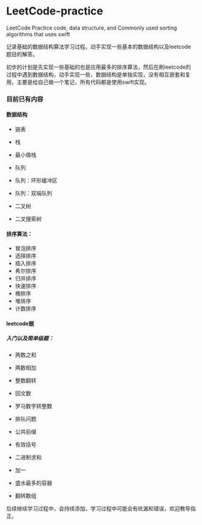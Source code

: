 # LeetCode-practice

LeetCode Practice code, data structure, and Commonly used sorting algorithms that uses swift


记录基础的数据结构算法学习过程。动手实现一些基本的数据结构以及leetcode题目的解答。

初步的计划是先实现一些基础的也是应用最多的排序算法，然后在刷leetcode的过程中遇到数据结构，动手实现一些，数据结构是单独实现，没有相互嵌套和复用，主要是给自己做一个笔记，所有代码都是使用swift实现。

### 目前已有内容

#### 数据结构

- 链表

- 栈

- 最小值栈

- 队列

- 队列：环形缓冲区

- 队列：双端队列

- 二叉树

- 二叉搜索树


#### 排序算法：

- 冒泡排序
- 选择排序
- 插入排序
- 希尔排序
- 归并排序
- 快速排序
- 桶排序
- 堆排序
- 计数排序

#### leetcode题

##### 入门以及简单级题：

- 两数之和

- 两数相加

- 整数翻转

- 回文数

- 罗马数字转整数

- 排队问题

- 公共前缀

- 有效括号

- 二进制求和

- 加一

- 盛水最多的容器

- 翻转数组



后续继续学习过程中，会持续添加，学习过程中可能会有纰漏和错误，欢迎教导指正。
